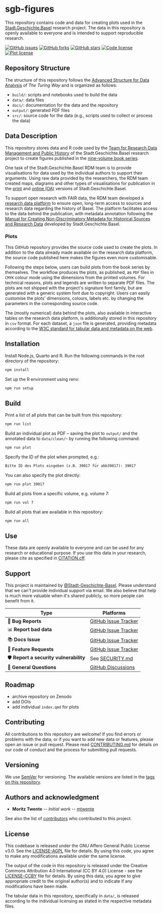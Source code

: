 # sgb-figures

This repository contains code and data for creating plots used in the [Stadt.Geschichte.Basel](https://stadtgeschichtebasel.ch) research project. The data in this repository is openly available to everyone and is intended to support reproducible research.

[![GitHub issues](https://img.shields.io/github/issues/Stadt-Geschichte-Basel/sgb-figures.svg)](https://github.com/Stadt-Geschichte-Basel/sgb-figures/issues)
[![GitHub forks](https://img.shields.io/github/forks/Stadt-Geschichte-Basel/sgb-figures.svg)](https://github.com/Stadt-Geschichte-Basel/sgb-figures/network)
[![GitHub stars](https://img.shields.io/github/stars/Stadt-Geschichte-Basel/sgb-figures.svg)](https://github.com/Stadt-Geschichte-Basel/sgb-figures/stargazers)
[![Code license](https://img.shields.io/badge/Code-AGPL--3.0-orange)](LICENSE-AGPL.md)
[![Plot license](https://img.shields.io/badge/Plots-CC_BY--SA_4.0-green)](LICENSE-CCBY.md)

<!-- [![DOI](https://zenodo.org/badge/ZENODO_RECORD.svg)](https://zenodo.org/badge/latestdoi/ZENODO_RECORD) -->

## Repository Structure

The structure of this repository follows the [Advanced Structure for Data Analysis](https://the-turing-way.netlify.app/project-design/project-repo/project-repo-advanced.html) of _The Turing Way_ and is organized as follows:

- `build/`: scripts and notebooks used to build the data
- `data/`: data files
- `docs/`: documentation for the data and the repository
- `output/`: generated PDF files
- `src/`: source code for the data (e.g., scripts used to collect or process the data)

## Data Description

This repository stores data and R code used by the [Team for Research Data Management and Public History](https://dokumentation.stadtgeschichtebasel.ch/team.html) of the Stadt.Geschichte.Basel research project to create figures published in the [nine-volume book series](https://stadtgeschichtebasel.ch/baende).

One task of the Stadt.Geschichte.Basel RDM team is to provide visualisations for data used by the individual authors to support their arguments. Using raw data provided by the researchers, the RDM team created maps, diagrams and other types of visualisations for publication in the [print](https://www.merianverlag.ch/buecher/stadt.geschichte.basel.html) and [online (OA)](https://emono.unibas.ch/stadtgeschichtebasel) versions of Stadt.Geschichte.Basel.

To support open research with FAIR data, the RDM team developed a [research data platform](https://forschung.stadtgeschichtebasel.ch) to ensure open, long-term access to sources and research data regarding the history of Basel. The platform facilitates access to the data behind the publication, with metadata annotation following the [Manual for Creating Non-Discriminatory Metadata for Historical Sources and Research Data](https://maehr.github.io/diskriminierungsfreie-metadaten/) developed by Stadt.Geschichte.Basel.

### Plots

This GitHub repository provides the source code used to create the plots. In addition to the data already made available on the research data platform, the source code published here makes the figures even more customisable.

Following the steps below, users can build plots from the book series by themselves. The workflow produces the plots, as published, as `PDF` files in `CMYK` colour mode using the dimensions from the printed volumes. For technical reasons, plots and legends are written to separate PDF files. The plots are not shipped with the project's signature font family, but are generated with a generic system font due to copyright. Users can easily customise the plots' dimensions, colours, labels etc. by changing the parameters in the corresponding source code.

The (mostly numerical) data behind the plots, also available in interactive tables on the research data platform, is additionally stored in this repository in `csv` format. For each dataset, a `json` file is generated, providing metadata according to the [W3C standard for tabular data and metadata on the web](https://w3c.github.io/csvw/syntax/).

<!-- add datamodel -->
<!-- add mermaid chart with plot pipeline -->
<!-- add used most important packages / renv / ggplot / patchwork -->

## Installation

Install Node.js, Quarto and R. Run the following commands in the root directory of the repository:

```bash
npm install
```

Set up the R environment using renv:

```bash
npm run setup
```

## Build

Print a list of all plots that can be built from this repository:

```bash
npm run list
```

Build an individual plot as PDF – saving the plot to `output/` and the annotated data to `data/clean/`– by running the following command:

```bash
npm run plot
```

Specify the ID of the plot when prompted, e.g.:

```markdown
Bitte ID des Plots eingeben (z.B. 39017 für abb39017): 39017
```

You can also specify the plot directly:

```bash
npm run plot 39017
```

Build all plots from a specific volume, e.g. volume 7:

```bash
npm run vol 7
```

Build all plots that are available in this repository:

```bash
npm run all
```

## Use

These data are openly available to everyone and can be used for any research or educational purpose. If you use this data in your research, please cite as specified in [CITATION.cff](CITATION.cff). <!-- The following citation formats are also available through _Zenodo_: -->

<!--
- [BibTeX](https://zenodo.org/record/ZENODO_RECORD/export/hx)
- [CSL](https://zenodo.org/record/ZENODO_RECORD/export/csl)
- [DataCite](https://zenodo.org/record/ZENODO_RECORD/export/dcite4)
- [Dublin Core](https://zenodo.org/record/ZENODO_RECORD/export/xd)
- [DCAT](https://zenodo.org/record/ZENODO_RECORD/export/dcat)
- [JSON](https://zenodo.org/record/ZENODO_RECORD/export/json)
- [JSON-LD](https://zenodo.org/record/ZENODO_RECORD/export/schemaorg_jsonld)
- [GeoJSON](https://zenodo.org/record/ZENODO_RECORD/export/geojson)
- [MARCXML](https://zenodo.org/record/ZENODO_RECORD/export/xm)

_Zenodo_ provides an [API (REST & OAI-PMH)](https://developers.zenodo.org/) to access the data. For example, the following command will return the metadata for the most recent version of the data

```bash
curl -i https://zenodo.org/api/records/ZENODO_RECORD
```
-->

## Support

This project is maintained by [@Stadt-Geschichte-Basel](https://github.com/stadt-geschichte-basel). Please understand that we can't provide individual support via email. We also believe that help is much more valuable when it's shared publicly, so more people can benefit from it.

| Type                                   | Platforms                                                                               |
| -------------------------------------- | --------------------------------------------------------------------------------------- |
| 🚨 **Bug Reports**                     | [GitHub Issue Tracker](https://github.com/stadt-geschichte-basel/sgb-figures/issues)    |
| 📊 **Report bad data**                 | [GitHub Issue Tracker](https://github.com/stadt-geschichte-basel/sgb-figures/issues)    |
| 📚 **Docs Issue**                      | [GitHub Issue Tracker](https://github.com/stadt-geschichte-basel/sgb-figures/issues)    |
| 🎁 **Feature Requests**                | [GitHub Issue Tracker](https://github.com/stadt-geschichte-basel/sgb-figures/issues)    |
| 🛡 **Report a security vulnerability** | See [SECURITY.md](SECURITY.md)                                                          |
| 💬 **General Questions**               | [GitHub Discussions](https://github.com/stadt-geschichte-basel/sgb-figures/discussions) |

## Roadmap

- archive repository on Zenodo
- add DOIs
- add individual `index.qmd` for plots

## Contributing

All contributions to this repository are welcome! If you find errors or problems with the data, or if you want to add new data or features, please open an issue or pull request. Please read [CONTRIBUTING.md](CONTRIBUTING.md) for details on our code of conduct and the process for submitting pull requests.

## Versioning

We use [SemVer](http://semver.org/) for versioning. The available versions are listed in the [tags on this repository](https://github.com/stadt-geschichte-basel/sgb-figures/tags).

## Authors and acknowledgment

- **Moritz Twente** -- _Initial work_ -- [mtwente](https://github.com/mtwente)

See also the list of [contributors](https://github.com/stadt-geschichte-basel/sgb-figures/graphs/contributors) who contributed to this project.

## License

This codebase is released under the GNU Affero General Public License v3.0. See the [LICENSE-AGPL](LICENSE-AGPL.md) file for details. By using this code, you agree to make any modifications available under the same license.

The output of the code in this repository is released under the Creative Commons Attribution 4.0 International (CC BY 4.0) License - see the [LICENSE-CCBY](LICENSE-CCBY.md) file for details. By using this data, you agree to give appropriate credit to the original author(s) and to indicate if any modifications have been made.

The tabular data in this repository, specifically in `data/`, is released according to the individual licensing as stated in the respective metadata files.
